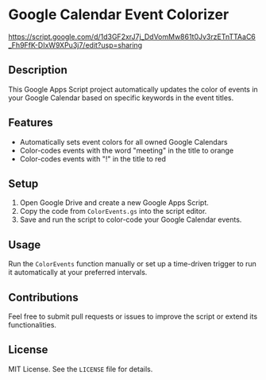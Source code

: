 # Google Calendar Event Colorizer
https://script.google.com/d/1d3GF2xrJ7j_DdVomMw861t0Jv3rzETnTTAaC6_Fh9FfK-DIxW9XPu3j7/edit?usp=sharing

## Description

This Google Apps Script project automatically updates the color of events in your Google Calendar based on specific keywords in the event titles. 

## Features

- Automatically sets event colors for all owned Google Calendars
- Color-codes events with the word "meeting" in the title to orange
- Color-codes events with "!" in the title to red

## Setup

1. Open Google Drive and create a new Google Apps Script.
2. Copy the code from `ColorEvents.gs` into the script editor.
3. Save and run the script to color-code your Google Calendar events.

## Usage

Run the `ColorEvents` function manually or set up a time-driven trigger to run it automatically at your preferred intervals.


## Contributions

Feel free to submit pull requests or issues to improve the script or extend its functionalities.

## License

MIT License. See the `LICENSE` file for details.
